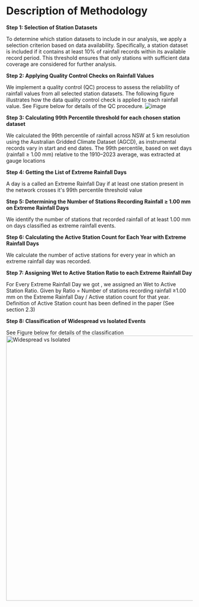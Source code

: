 # Description of Methodology
**Step 1: Selection of Station Datasets**

To determine which station datasets to include in our analysis, we apply a selection criterion based on data availability. Specifically, a station dataset is included if it contains at least 10% of rainfall records within its available record period. This threshold ensures that only stations with sufficient data coverage are considered for further analysis.

**Step 2: Applying Quality Control Checks on Rainfall Values**

We implement a quality control (QC) process to assess the reliability of rainfall values from all selected station datasets. The following figure illustrates how the data quality control check is applied to each rainfall value. See Figure below for details of the QC procedure.
![image](https://github.com/user-attachments/assets/c9c05bf6-4272-4b5d-ab4c-c9e9204600b1)

**Step 3: Calculating 99th Percentile threshold for each chosen station dataset**

We calculated the 99th percentile of rainfall across NSW at 5 km resolution using the Australian Gridded Climate Dataset (AGCD), as instrumental records vary in start and end dates. The 99th percentile, based on wet days (rainfall ≥ 1.00 mm) relative to the 1910–2023 average, was extracted at gauge locations

**Step 4: Getting the List of Extreme Rainfall Days**

A day is a called an Extreme Rainfall Day if at least one station present in the network crosses it's 99th percentile threshold value

**Step 5: Determining the Number of Stations Recording Rainfall ≥ 1.00 mm on Extreme Rainfall Days**

We identify the number of stations that recorded rainfall of at least 1.00 mm on days classified as extreme rainfall events.

**Step 6: Calculating the Active Station Count for Each Year with Extreme Rainfall Days**

We calculate the number of active stations for every year in which an extreme rainfall day was recorded.

**Step 7: Assigning Wet to Active Station Ratio to each Extreme Rainfall Day**

For Every Extreme Rainfall Day we got , we assigned an Wet to Active Station Ratio. Given by Ratio = Number of stations recording rainfall ≥1.00 mm on the Extreme Rainfall Day / Active station count for that year. Definition of Active Station count has been defined in the paper (See section 2.3)

**Step 8: Classification of Widespread vs Isolated Events**

See Figure below for details of the classification
<img width="714" alt="Widespread vs Isolated" src="https://github.com/user-attachments/assets/8ac817de-aef2-4615-8c74-b8daca23afe5" />
